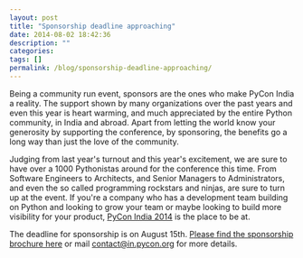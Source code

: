 ```yaml
---
layout: post
title: "Sponsorship deadline approaching"
date: 2014-08-02 18:42:36
description: ""
categories: 
tags: []
permalink: /blog/sponsorship-deadline-approaching/
---
```

Being a community run event, sponsors are the ones who make PyCon India a reality. The support shown by many organizations over the past years and even this year is heart warming, and much appreciated by the entire Python community, in India and abroad. Apart from letting the world know your generosity by supporting the conference, by sponsoring, the benefits go a long way than just the love of the community.

Judging from last year's turnout and this year's excitement, we are sure to have over a 1000 Pythonistas around for the conference this time. From Software Engineers to Architects, and Senior Managers to Administrators, and even the so called programming rockstars and ninjas, are sure to turn up at the event. If you're a company who has a development team building on Python and looking to grow your team or maybe looking to build more visibility for your product, [PyCon India 2014](http://in.pycon.org) is the place to be at.

The deadline for sponsorship is on August 15th. [Please find the sponsorship brochure here](http://in.pycon.org/2014/sponsorship-prospectus.pdf) or mail contact@in.pycon.org for more details. 

